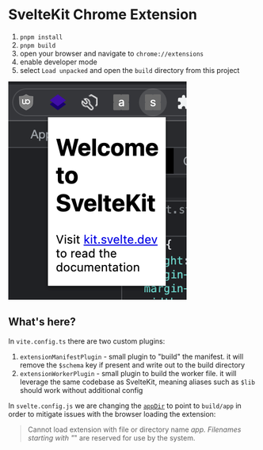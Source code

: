 # SvelteKit Chrome Extension

1. `pnpm install`
2. `pnpm build`
3. open your browser and navigate to `chrome://extensions`
4. enable developer mode
5. select `Load unpacked` and open the `build` directory from this project

![screenshot of SvelteKit-powered extension popup](./screenshot.png)

## What's here?

In `vite.config.ts` there are two custom plugins:

1. `extensionManifestPlugin` - small plugin to "build" the manifest. it will remove the `$schema` key if present and write out to the build directory
2. `extensionWorkerPlugin` - small plugin to build the worker file. it will leverage the same codebase as SvelteKit, meaning aliases such as `$lib` should work without additional config

In `svelte.config.js` we are changing the [`appDir`](https://kit.svelte.dev/docs/configuration) to point to `build/app` in order to mitigate issues with the browser loading the extension:

> Cannot load extension with file or directory name _app. Filenames starting with "_" are reserved for use by the system.
